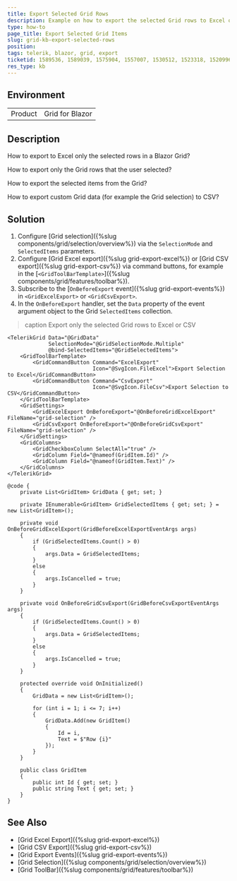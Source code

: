 ```yaml
---
title: Export Selected Grid Rows
description: Example on how to export the selected Grid rows to Excel or CSV.
type: how-to
page_title: Export Selected Grid Items
slug: grid-kb-export-selected-rows
position: 
tags: telerik, blazor, grid, export
ticketid: 1589536, 1589039, 1575904, 1557007, 1530512, 1523318, 1520996, 1510436
res_type: kb
---
```


## Environment

<table>
    <tbody>
        <tr>
            <td>Product</td>
            <td>Grid for Blazor</td>
        </tr>
    </tbody>
</table>

## Description

How to export to Excel only the selected rows in a Blazor Grid?

How to export only the Grid rows that the user selected?

How to export the selected items from the Grid?

How to export custom Grid data (for example the Grid selection) to CSV?

## Solution

1. Configure [Grid selection]({%slug components/grid/selection/overview%}) via the `SelectionMode` and `SelectedItems` parameters.
1. Configure [Grid Excel export]({%slug grid-export-excel%}) or [Grid CSV export]({%slug grid-export-csv%}) via command buttons, for example in the [`<GridToolBarTemplate>`]({%slug components/grid/features/toolbar%}).
1. Subscribe to the [`OnBeforeExport` event]({%slug grid-export-events%}) in `<GridExcelExport>` or `<GridCsvExport>`.
1. In the `OnBeforeExport` handler, set the `Data` property of the event argument object to the Grid `SelectedItems` collection.

>caption Export only the selected Grid rows to Excel or CSV

````CSHTML
<TelerikGrid Data="@GridData"
             SelectionMode="@GridSelectionMode.Multiple"
             @bind-SelectedItems="@GridSelectedItems">
    <GridToolBarTemplate>
        <GridCommandButton Command="ExcelExport"
                           Icon="@SvgIcon.FileExcel">Export Selection to Excel</GridCommandButton>
        <GridCommandButton Command="CsvExport"
                           Icon="@SvgIcon.FileCsv">Export Selection to CSV</GridCommandButton>
    </GridToolBarTemplate>
    <GridSettings>
        <GridExcelExport OnBeforeExport="@OnBeforeGridExcelExport" FileName="grid-selection" />
        <GridCsvExport OnBeforeExport="@OnBeforeGridCsvExport" FileName="grid-selection" />
    </GridSettings>
    <GridColumns>
        <GridCheckboxColumn SelectAll="true" />
        <GridColumn Field="@nameof(GridItem.Id)" />
        <GridColumn Field="@nameof(GridItem.Text)" />
    </GridColumns>
</TelerikGrid>

@code {
    private List<GridItem> GridData { get; set; }

    private IEnumerable<GridItem> GridSelectedItems { get; set; } = new List<GridItem>();

    private void OnBeforeGridExcelExport(GridBeforeExcelExportEventArgs args)
    {
        if (GridSelectedItems.Count() > 0)
        {
            args.Data = GridSelectedItems;
        }
        else
        {
            args.IsCancelled = true;
        }
    }

    private void OnBeforeGridCsvExport(GridBeforeCsvExportEventArgs args)
    {
        if (GridSelectedItems.Count() > 0)
        {
            args.Data = GridSelectedItems;
        }
        else
        {
            args.IsCancelled = true;
        }
    }

    protected override void OnInitialized()
    {
        GridData = new List<GridItem>();

        for (int i = 1; i <= 7; i++)
        {
            GridData.Add(new GridItem()
            {
                Id = i,
                Text = $"Row {i}"
            });
        }
    }

    public class GridItem
    {
        public int Id { get; set; }
        public string Text { get; set; }
    }
}
````

## See Also

* [Grid Excel Export]({%slug grid-export-excel%})
* [Grid CSV Export]({%slug grid-export-csv%})
* [Grid Export Events]({%slug grid-export-events%})
* [Grid Selection]({%slug components/grid/selection/overview%})
* [Grid ToolBar]({%slug components/grid/features/toolbar%})

